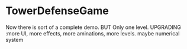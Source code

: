 # TowerDefenseGame
Now there is sort of a complete demo. BUT Only one level. 
UPGRADING :more UI, more effects, more aminations, more levels. 
maybe numerical system 
